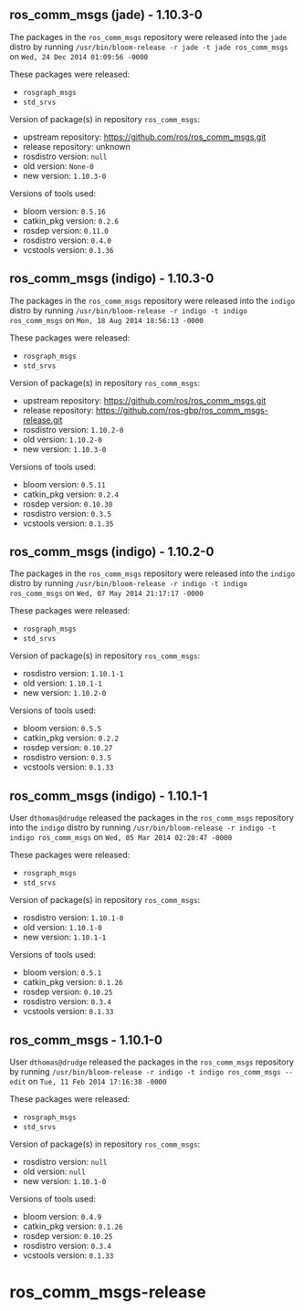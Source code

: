 ## ros_comm_msgs (jade) - 1.10.3-0

The packages in the `ros_comm_msgs` repository were released into the `jade` distro by running `/usr/bin/bloom-release -r jade -t jade ros_comm_msgs` on `Wed, 24 Dec 2014 01:09:56 -0000`

These packages were released:
- `rosgraph_msgs`
- `std_srvs`

Version of package(s) in repository `ros_comm_msgs`:
- upstream repository: https://github.com/ros/ros_comm_msgs.git
- release repository: unknown
- rosdistro version: `null`
- old version: `None-0`
- new version: `1.10.3-0`

Versions of tools used:
- bloom version: `0.5.16`
- catkin_pkg version: `0.2.6`
- rosdep version: `0.11.0`
- rosdistro version: `0.4.0`
- vcstools version: `0.1.36`


## ros_comm_msgs (indigo) - 1.10.3-0

The packages in the `ros_comm_msgs` repository were released into the `indigo` distro by running `/usr/bin/bloom-release -r indigo -t indigo ros_comm_msgs` on `Mon, 18 Aug 2014 18:56:13 -0000`

These packages were released:
- `rosgraph_msgs`
- `std_srvs`

Version of package(s) in repository `ros_comm_msgs`:
- upstream repository: https://github.com/ros/ros_comm_msgs.git
- release repository: https://github.com/ros-gbp/ros_comm_msgs-release.git
- rosdistro version: `1.10.2-0`
- old version: `1.10.2-0`
- new version: `1.10.3-0`

Versions of tools used:
- bloom version: `0.5.11`
- catkin_pkg version: `0.2.4`
- rosdep version: `0.10.30`
- rosdistro version: `0.3.5`
- vcstools version: `0.1.35`


## ros_comm_msgs (indigo) - 1.10.2-0

The packages in the `ros_comm_msgs` repository were released into the `indigo` distro by running `/usr/bin/bloom-release -r indigo -t indigo ros_comm_msgs` on `Wed, 07 May 2014 21:17:17 -0000`

These packages were released:
- `rosgraph_msgs`
- `std_srvs`

Version of package(s) in repository `ros_comm_msgs`:
- rosdistro version: `1.10.1-1`
- old version: `1.10.1-1`
- new version: `1.10.2-0`

Versions of tools used:
- bloom version: `0.5.5`
- catkin_pkg version: `0.2.2`
- rosdep version: `0.10.27`
- rosdistro version: `0.3.5`
- vcstools version: `0.1.33`


## ros_comm_msgs (indigo) - 1.10.1-1

User `dthomas@drudge` released the packages in the `ros_comm_msgs` repository into the `indigo` distro by running `/usr/bin/bloom-release -r indigo -t indigo ros_comm_msgs` on `Wed, 05 Mar 2014 02:20:47 -0000`

These packages were released:
- `rosgraph_msgs`
- `std_srvs`

Version of package(s) in repository `ros_comm_msgs`:
- rosdistro version: `1.10.1-0`
- old version: `1.10.1-0`
- new version: `1.10.1-1`

Versions of tools used:
- bloom version: `0.5.1`
- catkin_pkg version: `0.1.26`
- rosdep version: `0.10.25`
- rosdistro version: `0.3.4`
- vcstools version: `0.1.33`


## ros_comm_msgs - 1.10.1-0

User `dthomas@drudge` released the packages in the `ros_comm_msgs` repository by running `/usr/bin/bloom-release -r indigo -t indigo ros_comm_msgs --edit` on `Tue, 11 Feb 2014 17:16:38 -0000`

These packages were released:
- `rosgraph_msgs`
- `std_srvs`

Version of package(s) in repository `ros_comm_msgs`:
- rosdistro version: `null`
- old version: `null`
- new version: `1.10.1-0`

Versions of tools used:
- bloom version: `0.4.9`
- catkin_pkg version: `0.1.26`
- rosdep version: `0.10.25`
- rosdistro version: `0.3.4`
- vcstools version: `0.1.33`


ros_comm_msgs-release
=====================
